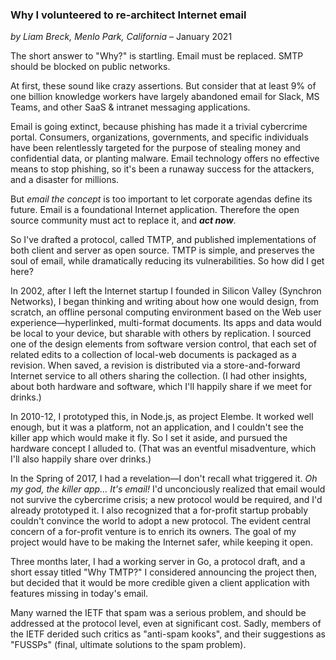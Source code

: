 ### Why I volunteered to re-architect Internet email

_by Liam Breck, Menlo Park, California_ &ndash; January 2021

The short answer to "Why?" is startling.
Email must be replaced. SMTP should be blocked on public networks.

At first, these sound like crazy assertions.
But consider that at least 9% of one billion knowledge workers have largely abandoned email 
for Slack, MS Teams, and other SaaS & intranet messaging applications.

Email is going extinct, because phishing has made it a trivial cybercrime portal.
Consumers, organizations, governments, and specific individuals have been relentlessly targeted
for the purpose of stealing money and confidential data, or planting malware.
Email technology offers no effective means to stop phishing,
so it's been a runaway success for the attackers, and a disaster for millions.

But _email the concept_ is too important to let corporate agendas define its future.
Email is a foundational Internet application.
Therefore the open source community must act to replace it, and ___act now___.

So I've drafted a protocol, called TMTP, 
and published implementations of both client and server as open source.
TMTP is simple, and preserves the soul of email, while dramatically reducing its vulnerabilities.
So how did I get here?

In 2002, after I left the Internet startup I founded in Silicon Valley (Synchron Networks), 
I began thinking and writing about how one would design, from scratch, an offline personal computing environment 
based on the Web user experience&mdash;hyperlinked, multi-format documents.
Its apps and data would be local to your device, but sharable with others by replication.
I sourced one of the design elements from software version control, 
that each set of related edits to a collection of local-web documents is packaged as a revision.
When saved, a revision is distributed via a store-and-forward Internet service to all others sharing the collection.
(I had other insights, about both hardware and software, which I'll happily share if we meet for drinks.)

In 2010-12, I prototyped this, in Node.js, as project Elembe.
It worked well enough, but it was a platform, not an application, 
and I couldn't see the killer app which would make it fly.
So I set it aside, and pursued the hardware concept I alluded to.
(That was an eventful misadventure, which I'll also happily share over drinks.)

In the Spring of 2017, I had a revelation&mdash;I don't recall what triggered it.
_Oh my god, the killer app... It's email!_
I'd unconciously realized that email would not survive the cybercrime crisis;
a new protocol would be required, and I'd already prototyped it.
I also recognized that a for-profit startup probably couldn't convince the world to adopt a new protocol.
The evident central concern of a for-profit venture is to enrich its owners.
The goal of my project would have to be making the Internet safer, while keeping it open.

Three months later, I had a working server in Go, a protocol draft, and a short essay titled "Why TMTP?"
I considered announcing the project then, 
but decided that it would be more credible given a client application with features missing in today's email.


Many warned the IETF that spam was a serious problem, and should be addressed at the protocol level,
even at significant cost.
Sadly, members of the IETF derided such critics as "anti-spam kooks", 
and their suggestions as "FUSSPs" (final, ultimate solutions to the spam problem).

